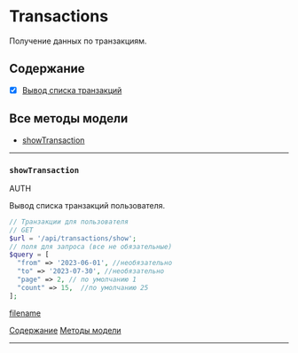 # Transactions

Получение данных по транзакциям.

## Содержание
- [x] [Вывод списка транзакций](Transactions.md#showTransaction)


## Все методы модели
- [showTransaction](#showTransaction)


---



### `showTransaction`
AUTH

Вывод списка транзакций пользователя.

```php
// Транзакции для пользователя
// GET
$url = '/api/transactions/show';
// поля для запроса (все не обязательные)
$query = [
  "from" => '2023-06-01', //необязательно
  "to" => '2023-07-30', //необязательно
  "page" => 2, // по умолчанию 1
  "count" => 15,  //по умолчанию 25
];

```

[filename](json/transactions_show.json ':include')

[Содержание](#Содержание) [Методы модели](#Все-методы-модели)
***


